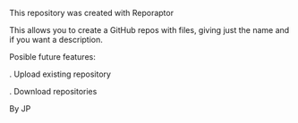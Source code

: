 This repository was created with Reporaptor 

This allows you to create a GitHub repos with files, giving just the name and if you want a description.

Posible future features:

. Upload existing repository

. Download repositories


By JP
